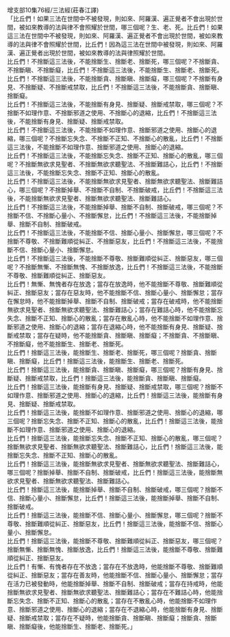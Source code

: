 增支部10集76經/三法經(莊春江譯)  
「比丘們！如果三法在世間中不被發現，則如來、阿羅漢、遍正覺者不會出現於世間，被如來教導的法與律不會照耀於世間，哪三個呢？生、老、死。比丘們！如果這三法在世間中不被發現，則如來、阿羅漢、遍正覺者不會出現於世間，被如來教導的法與律不會照耀於世間，比丘們！因為這三法在世間中被發現，則如來、阿羅漢、遍正覺者出現於世間，被如來教導的法與律照耀於世間。  
比丘們！不捨斷這三法後，不能捨斷生、捨斷老、捨斷死，哪三個呢？不捨斷貪、不捨斷瞋、不捨斷癡，比丘們！不捨斷這三法後，不能捨斷生、捨斷老、捨斷死。  
比丘們！不捨斷這三法後，不能捨斷貪、捨斷瞋、捨斷癡，哪三個呢？不捨斷有身見、不捨斷疑、不捨斷戒禁取，比丘們！不捨斷這三法後，不能捨斷貪、捨斷瞋、捨斷癡。  
比丘們！不捨斷這三法後，不能捨斷有身見、捨斷疑、捨斷戒禁取，哪三個呢？不捨斷不如理作意、不捨斷邪道之使用、不捨斷心的退縮，比丘們！不捨斷這三法後，不能捨斷有身見、捨斷疑、捨斷戒禁取。  
比丘們！不捨斷這三法後，不能捨斷不如理作意、捨斷邪道之使用、捨斷心的退縮，哪三個呢？不捨斷忘失念、不捨斷不正知、不捨斷心的散亂，比丘們！不捨斷這三法後，不能捨斷不如理作意、捨斷邪道之使用、捨斷心的退縮。  
比丘們！不捨斷這三法後，不能捨斷忘失念、捨斷不正知、捨斷心的散亂，哪三個呢？不捨斷無欲求見聖者、不捨斷無欲求聽聖法、不捨斷難詰心，比丘們！不捨斷這三法後，不能捨斷忘失念、捨斷不正知、捨斷心的散亂。  
比丘們！不捨斷這三法後，不能捨斷無欲求見聖者、捨斷無欲求聽聖法、捨斷難詰心，哪三個呢？不捨斷掉舉、不捨斷不自制、不捨斷破戒，比丘們！不捨斷這三法後，不能捨斷無欲求見聖者、捨斷無欲求聽聖法、捨斷難詰心。  
比丘們！不捨斷這三法後，不能捨斷掉舉、捨斷不自制、捨斷破戒，哪三個呢？不捨斷不信、不捨斷心量小、不捨斷懈怠，比丘們！不捨斷這三法後，不能捨斷掉舉、捨斷不自制、捨斷破戒。  
比丘們！不捨斷這三法後，不能捨斷不信、捨斷心量小、捨斷懈怠，哪三個呢？不捨斷不尊敬、不捨斷難順從糾正、不捨斷惡友，比丘們！不捨斷這三法後，不能捨斷不信、捨斷心量小、捨斷懈怠。  
比丘們！不捨斷這三法後，不能捨斷不尊敬、捨斷難順從糾正、捨斷惡友，哪三個呢？不捨斷無慚、不捨斷無愧、不捨斷放逸，比丘們！不捨斷這三法後，不能捨斷不尊敬、捨斷難順從糾正、捨斷惡友。  
比丘們！無慚、無愧者存在放逸；當存在放逸時，他不能捨斷不尊敬、捨斷難順從糾正、捨斷惡友；當存在惡友時，他不能捨斷不信、捨斷心量小、捨斷懈怠；當存在懈怠時，他不能捨斷掉舉、捨斷不自制、捨斷破戒；當存在破戒時，他不能捨斷無欲求見聖者、捨斷無欲求聽聖法、捨斷難詰心；當存在難詰心時，他不能捨斷忘失念、捨斷不正知、捨斷心的散亂；當存在散亂心時，他不能捨斷不如理作意、捨斷邪道之使用、捨斷心的退縮；當存在退縮心時，他不能捨斷有身見、捨斷疑、捨斷戒禁取；當存在疑時，他不能捨斷貪、捨斷瞋、捨斷癡；不捨斷貪、不捨斷瞋、不捨斷癡，他不能捨斷生、捨斷老、捨斷死。  
比丘們！捨斷這三法後，能捨斷生、捨斷老、捨斷死，哪三個呢？捨斷貪、捨斷瞋、捨斷癡，比丘們！捨斷這三法後，能捨斷生、捨斷老、捨斷死。  
比丘們！捨斷這三法後，能捨斷貪、捨斷瞋、捨斷癡，哪三個呢？捨斷有身見、捨斷疑、捨斷戒禁取，比丘們！捨斷這三法後，能捨斷貪、捨斷瞋、捨斷癡。  
比丘們！捨斷這三法後，能捨斷有身見、捨斷疑、捨斷戒禁取，哪三個呢？捨斷不如理作意、捨斷邪道之使用、捨斷心的退縮，比丘們！捨斷這三法後，能捨斷有身見、捨斷疑、捨斷戒禁取。  
比丘們！捨斷這三法後，能捨斷不如理作意、捨斷邪道之使用、捨斷心的退縮，哪三個呢？捨斷忘失念、捨斷不正知、捨斷心的散亂，比丘們！捨斷這三法後，能捨斷不如理作意、捨斷邪道之使用、捨斷心的退縮。  
比丘們！捨斷這三法後，能捨斷忘失念、捨斷不正知、捨斷心的散亂，哪三個呢？捨斷無欲求見聖者、捨斷無欲求聽聖法、捨斷難詰心，比丘們！捨斷這三法後，能捨斷忘失念、捨斷不正知、捨斷心的散亂。  
比丘們！捨斷這三法後，能捨斷無欲求見聖者、捨斷無欲求聽聖法、捨斷難詰心，哪三個呢？捨斷掉舉、捨斷不自制、捨斷破戒，比丘們！捨斷這三法後，能捨斷無欲求見聖者、捨斷無欲求聽聖法、捨斷難詰心。  
比丘們！捨斷這三法後，能捨斷掉舉、捨斷不自制、捨斷破戒，哪三個呢？捨斷不信、捨斷心量小、捨斷懈怠，比丘們！捨斷這三法後，能捨斷掉舉、捨斷不自制、捨斷破戒。  
比丘們！捨斷這三法後，能捨斷不信、捨斷心量小、捨斷懈怠，哪三個呢？捨斷不尊敬、捨斷難順從糾正、捨斷惡友，比丘們！捨斷這三法後，能捨斷不信、捨斷心量小、捨斷懈怠。  
比丘們！捨斷這三法後，能捨斷不尊敬、捨斷難順從糾正、捨斷惡友，哪三個呢？捨斷無慚、捨斷無愧、捨斷放逸，比丘們！捨斷這三法後，能捨斷不尊敬、捨斷難順從糾正、捨斷惡友。  
比丘們！有慚、有愧者存在不放逸；當存在不放逸時，他能捨斷不尊敬、捨斷難順從糾正、捨斷惡友；當存在善友時，他能捨斷不信、捨斷心量小、捨斷懈怠；當存在活力已被發動時，他能捨斷掉舉、捨斷不自制、捨斷破戒；當存在持戒時，他能捨斷無欲求見聖者、捨斷無欲求聽聖法、捨斷難詰心；當存在不難詰心時，他能捨斷忘失念、捨斷不正知、捨斷心的散亂；當存在不散亂心時，他能捨斷不如理作意、捨斷邪道之使用、捨斷心的退縮；當存在不退縮心時，他能捨斷有身見、捨斷疑、捨斷戒禁取；當存在不疑時，他能捨斷貪、捨斷瞋、捨斷癡；捨斷貪、捨斷瞋、捨斷癡後，他能捨斷生、捨斷老、捨斷死。」  
  
  
